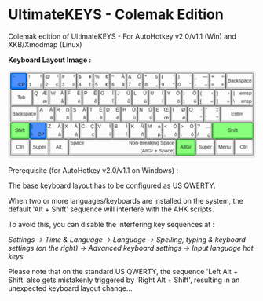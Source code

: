 # UltimateKEYS - Colemak Edition

Colemak edition of UltimateKEYS - For AutoHotkey v2.0/v1.1 (Win) and XKB/Xmodmap (Linux)

**Keyboard Layout Image&nbsp;:**

![UltimateKEYS - Colemak (2x Backspace) - Keyboard Layout Image](UltimateKEYS%20-%20Colemak%20(2x%20Backspace)%20-%20Keyboard%20Layout%20Image.png)

Prerequisite (for AutoHotkey v2.0/v1.1 on Windows)&nbsp;:

The base keyboard layout has to be configured as US QWERTY.

When two or more languages/keyboards are installed on the system, the default 'Alt + Shift' sequence will interfere with the AHK scripts.

To avoid this, you can disable the interfering key sequences at&nbsp;:

*Settings -&gt; Time &amp; Language -&gt; Language -&gt; Spelling, typing &amp; keyboard settings (on the right) -&gt; Advanced keyboard settings -&gt; Input language hot keys*

Please note that on the standard US QWERTY, the sequence 'Left Alt + Shift' also gets mistakenly triggered by 'Right Alt + Shift', resulting in an unexpected keyboard layout change...
